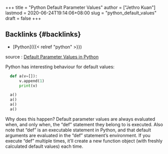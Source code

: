 +++
title = "Python Default Parameter Values"
author = ["Jethro Kuan"]
lastmod = 2020-06-24T19:14:06+08:00
slug = "python_default_values"
draft = false
+++

## Backlinks {#backlinks}

- [Python]({{< relref "python" >}})

source
: [Default Parameter Values in Python](http://effbot.org/zone/default-values.htm)

Python has interesting behaviour for default values:

```python
  def a(v=[]):
      v.append(1)
      print(v)

  a()
  a()
  a()
  a()
```

Why does this happen? Default parameter values are always evaluated
when, and only when, the “def” statement they belong to is executed.
Also note that “def” is an executable statement in Python, and that
default arguments are evaluated in the “def” statement’s environment.
If you execute “def” multiple times, it’ll create a new function
object (with freshly calculated default values) each time.
